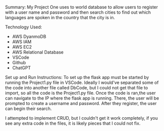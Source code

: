 
Summary:
My Project One uses to world database to allow users to register with a user name and password and then search cities to find out which languages are spoken in the country that the city is in.

Technology Used:
- AWS DyanmoDB
- AWS IAM
- AWS EC2
- AWS Relational Database
- VSCode
- Github
- ChatGPT

Set up and Run Instructions:
To set up the flask app must be started by running the Project1.py file in VSCode. Ideally I would've separated some of the code into another file called DbCode, but I could not get that file to import, so all the code is the Project1.py file. Once the code is ran,the user can navigate to the IP where the flask app is running. There, the user will be prompted to create a username and password. After they register, the user can begin their search.

I attempted to implement CRUD, but I couldn't get it work completely, if you see any extra code in the files, it is likely pieces that I could not fix.
  




